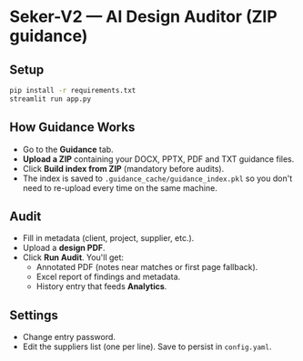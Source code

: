 # Seker-V2 — AI Design Auditor (ZIP guidance)

## Setup
```bash
pip install -r requirements.txt
streamlit run app.py
```

## How Guidance Works
- Go to the **Guidance** tab.
- **Upload a ZIP** containing your DOCX, PPTX, PDF and TXT guidance files.
- Click **Build index from ZIP** (mandatory before audits).
- The index is saved to `.guidance_cache/guidance_index.pkl` so you don't need to re-upload every time on the same machine.

## Audit
- Fill in metadata (client, project, supplier, etc.).
- Upload a **design PDF**.
- Click **Run Audit**. You'll get:
  - Annotated PDF (notes near matches or first page fallback).
  - Excel report of findings and metadata.
  - History entry that feeds **Analytics**.

## Settings
- Change entry password.
- Edit the suppliers list (one per line). Save to persist in `config.yaml`.
